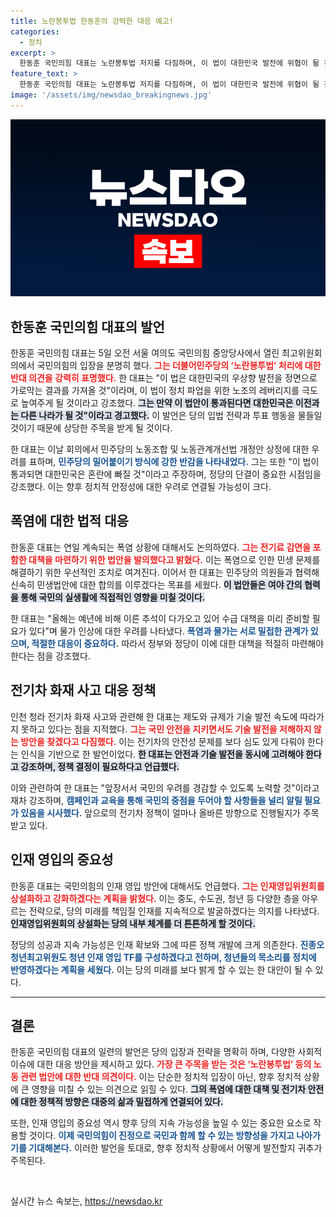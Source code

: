 ```yaml
---
title: 노란봉투법 한동훈의 강력한 대응 예고!
categories:
  - 정치
excerpt: >
  한동훈 국민의힘 대표는 노란봉투법 저지를 다짐하며, 이 법이 대한민국 발전에 위협이 될 것이라 경고했다. 폭염 대응 및 인재 영입 강화 계획도 밝혀, 민생과 미래 경쟁력 확보에 힘쓰겠다는 의지를 드러냈다.
feature_text: >
  한동훈 국민의힘 대표는 노란봉투법 저지를 다짐하며, 이 법이 대한민국 발전에 위협이 될 것이라 경고했다. 폭염 대응 및 인재 영입 강화 계획도 밝혀, 민생과 미래 경쟁력 확보에 힘쓰겠다는 의지를 드러냈다.
image: '/assets/img/newsdao_breakingnews.jpg'
---
```


<p><img src="/assets/img/newsdao_breakingnews.jpg" alt="bookingtag 속보" /></p>

<h2 data-ke-size="size26">한동훈 국민의힘 대표의 발언</h2>

<p data-ke-size="size16">한동훈 국민의힘 대표는 5일 오전 서울 여의도 국민의힘 중앙당사에서 열린 최고위원회의에서 국민의힘의 입장을 분명히 했다. <b><span style="color: #ee2323;">그는 더불어민주당의 ‘노란봉투법’ 처리에 대한 반대 의견을 강력히 표명했다.</span></b> 한 대표는 "이 법은 대한민국의 우상향 발전을 정면으로 가로막는 결과를 가져올 것"이라며, 이 법이 정치 파업을 위한 노조의 레버리지를 극도로 높여주게 될 것이라고 강조했다. <b><span style="background-color: #21538527;">그는 만약 이 법안이 통과된다면 대한민국은 이전과는 다른 나라가 될 것"이라고 경고했다.</span></b> 이 발언은 당의 입법 전략과 투표 행동을 물들일 것이기 때문에 상당한 주목을 받게 될 것이다.</p>

<p data-ke-size="size16">한 대표는 이날 회의에서 민주당의 노동조합 및 노동관계개선법 개정안 상정에 대한 우려를 표하며, <b><span style="color: #1a5490;">민주당의 밀어붙이기 방식에 강한 반감을 나타내었다.</span></b> 그는 또한 "이 법이 통과되면 대한민국은 혼란에 빠질 것"이라고 주장하며, 정당의 단결이 중요한 시점임을 강조했다. 이는 향후 정치적 안정성에 대한 우려로 연결될 가능성이 크다.</p>

<h2 data-ke-size="size26">폭염에 대한 법적 대응</h2>

<p data-ke-size="size16">한동훈 대표는 연일 계속되는 폭염 상황에 대해서도 논의하였다. <b><span style="color: #ee2323;">그는 전기료 감면을 포함한 대책을 마련하기 위한 법안을 발의했다고 밝혔다.</span></b> 이는 폭염으로 인한 민생 문제를 해결하기 위한 우선적인 조치로 여겨진다. 이어서 한 대표는 민주당의 의원들과 협력해 신속히 민생법안에 대한 합의를 이루겠다는 목표를 세웠다. <b><span style="background-color: #21538527;">이 법안들은 여야 간의 협력을 통해 국민의 실생활에 직접적인 영향을 미칠 것이다.</span></b></p>

<p data-ke-size="size16">한 대표는 "올해는 예년에 비해 이른 추석이 다가오고 있어 수급 대책을 미리 준비할 필요가 있다"며 물가 인상에 대한 우려를 나타냈다. <b><span style="color: #1a5490;">폭염과 물가는 서로 밀접한 관계가 있으며, 적절한 대응이 중요하다.</span></b> 따라서 정부와 정당이 이에 대한 대책을 적절히 마련해야 한다는 점을 강조했다.</p>

<h2 data-ke-size="size26">전기차 화재 사고 대응 정책</h2>

<p data-ke-size="size16">인천 청라 전기차 화재 사고와 관련해 한 대표는 제도와 규제가 기술 발전 속도에 따라가지 못하고 있다는 점을 지적했다. <b><span style="color: #ee2323;">그는 국민 안전을 지키면서도 기술 발전을 저해하지 않는 방안을 찾겠다고 다짐했다.</span></b> 이는 전기차의 안전성 문제를 보다 심도 있게 다뤄야 한다는 인식을 기반으로 한 발언이었다. <b><span style="background-color: #21538527;">한 대표는 안전과 기술 발전을 동시에 고려해야 한다고 강조하며, 정책 결정이 필요하다고 언급했다.</span></b></p>

<p data-ke-size="size16">이와 관련하여 한 대표는 "앞장서서 국민의 우려를 경감할 수 있도록 노력할 것"이라고 재차 강조하며, <b><span style="color: #1a5490;">캠페인과 교육을 통해 국민의 중점을 두어야 할 사항들을 널리 알릴 필요가 있음을 시사했다.</span></b> 앞으로의 전기차 정책이 얼마나 올바른 방향으로 진행될지가 주목받고 있다.</p>

<h2 data-ke-size="size26">인재 영입의 중요성</h2>

<p data-ke-size="size16">한동훈 대표는 국민의힘의 인재 영입 방안에 대해서도 언급했다. <b><span style="color: #ee2323;">그는 인재영입위원회를 상설화하고 강화하겠다는 계획을 밝혔다.</span></b> 이는 중도, 수도권, 청년 등 다양한 층을 아우르는 전략으로, 당의 미래를 책임질 인재를 지속적으로 발굴하겠다는 의지를 나타냈다. <b><span style="background-color: #21538527;">인재영입위원회의 상설화는 당의 내부 체계를 더 튼튼하게 할 것이다.</span></b></p>

<p data-ke-size="size16">정당의 성공과 지속 가능성은 인재 확보와 그에 따른 정책 개발에 크게 의존한다. <b><span style="color: #1a5490;">진종오 청년최고위원도 청년 인재 영입 TF를 구성하겠다고 전하며, 청년들의 목소리를 정치에 반영하겠다는 계획을 세웠다.</span></b> 이는 당의 미래를 보다 밝게 할 수 있는 한 대안이 될 수 있다.</p>

<hr>

<h2 data-ke-size="size26">결론</h2>

<p data-ke-size="size16">한동훈 국민의힘 대표의 일련의 발언은 당의 입장과 전략을 명확히 하며, 다양한 사회적 이슈에 대한 대응 방안을 제시하고 있다. <b><span style="color: #ee2323;">가장 큰 주목을 받는 것은 ‘노란봉투법’ 등의 노동 관련 법안에 대한 반대 의견이다.</span></b> 이는 단순한 정치적 입장이 아닌, 향후 정치적 상황에 큰 영향을 미칠 수 있는 의견으로 읽힐 수 있다. <b><span style="background-color: #21538527;">그의 폭염에 대한 대책 및 전기차 안전에 대한 정책적 방향은 대중의 삶과 밀접하게 연결되어 있다.</span></b></p>

<p data-ke-size="size16">또한, 인재 영입의 중요성 역시 향후 당의 지속 가능성을 높일 수 있는 중요한 요소로 작용할 것이다. <b><span style="color: #1a5490;">이제 국민의힘이 진정으로 국민과 함께 할 수 있는 방향성을 가지고 나아가기를 기대해본다.</span></b> 이러한 발언을 토대로, 향후 정치적 상황에서 어떻게 발전할지 귀추가 주목된다.</p>

<p data-ke-size="size16">&nbsp;</p>
실시간 뉴스 속보는, <a href="https://newsdao.kr" rel="dofollow">https://newsdao.kr</a>


